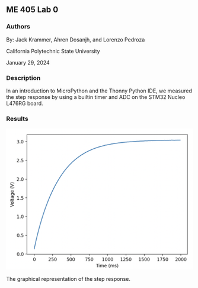 ## ME 405 Lab 0

### Authors
By: Jack Krammer, Ahren Dosanjh, and Lorenzo Pedroza

California Polytechnic State University

January 29, 2024


### Description
In an introduction to MicroPython and the Thonny Python IDE, we measured the step response by using a builtin timer and ADC on the STM32 Nucleo L476RG board.


### Results

![voltage (volts) plotted as a function of time (milliseconds)](./lab0_plot.png)

The graphical representation of the step response.
